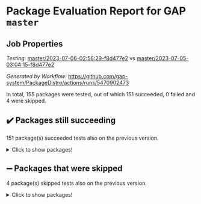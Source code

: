 # Package Evaluation Report for GAP `master`

## Job Properties

*Testing:* [master/2023-07-06-02:56:29-f8d477e2](https://github.com/gap-system/PackageDistro/blob/data/reports/master/2023-07-06-02:56:29-f8d477e2) vs [master/2023-07-05-03:04:15-f8d477e2](https://github.com/gap-system/PackageDistro/blob/data/reports/master/2023-07-05-03:04:15-f8d477e2)

*Generated by Workflow:* https://github.com/gap-system/PackageDistro/actions/runs/5470902473

In total, 155 packages were tested, out of which 151 succeeded, 0 failed and 4 were skipped.

## :heavy_check_mark: Packages still succeeding

151 package(s) succeeded tests also on the previous version.
<details><summary>Click to show packages!</summary>

- 4ti2interface 2023.02-04 [(success)](https://github.com/gap-system/PackageDistro/actions/runs/5470902473/jobs/9961652787)
- ace 5.6.2 [(success)](https://github.com/gap-system/PackageDistro/actions/runs/5470902473/jobs/9961652869)
- aclib 1.3.2 [(success)](https://github.com/gap-system/PackageDistro/actions/runs/5470902473/jobs/9961652945)
- agt 0.3.1 [(success)](https://github.com/gap-system/PackageDistro/actions/runs/5470902473/jobs/9961653031)
- alnuth 3.2.1 [(success)](https://github.com/gap-system/PackageDistro/actions/runs/5470902473/jobs/9961653108)
- anupq 3.3.0 [(success)](https://github.com/gap-system/PackageDistro/actions/runs/5470902473/jobs/9961653169)
- atlasrep 2.1.6 [(success)](https://github.com/gap-system/PackageDistro/actions/runs/5470902473/jobs/9961653228)
- autodoc 2023.06.19 [(success)](https://github.com/gap-system/PackageDistro/actions/runs/5470902473/jobs/9961653282)
- automata 1.15 [(success)](https://github.com/gap-system/PackageDistro/actions/runs/5470902473/jobs/9961653343)
- automgrp 1.3.2 [(success)](https://github.com/gap-system/PackageDistro/actions/runs/5470902473/jobs/9961653411)
- autpgrp 1.11 [(success)](https://github.com/gap-system/PackageDistro/actions/runs/5470902473/jobs/9961653461)
- cap 2023.06-08 [(success)](https://github.com/gap-system/PackageDistro/actions/runs/5470902473/jobs/9961653550)
- caratinterface 2.3.5 [(success)](https://github.com/gap-system/PackageDistro/actions/runs/5470902473/jobs/9961653618)
- cddinterface 2022.11.01 [(success)](https://github.com/gap-system/PackageDistro/actions/runs/5470902473/jobs/9961653668)
- circle 1.6.6 [(success)](https://github.com/gap-system/PackageDistro/actions/runs/5470902473/jobs/9961653731)
- classicpres 1.22 [(success)](https://github.com/gap-system/PackageDistro/actions/runs/5470902473/jobs/9961653806)
- cohomolo 1.6.11 [(success)](https://github.com/gap-system/PackageDistro/actions/runs/5470902473/jobs/9961653899)
- congruence 1.2.5 [(success)](https://github.com/gap-system/PackageDistro/actions/runs/5470902473/jobs/9961653974)
- corelg 1.56 [(success)](https://github.com/gap-system/PackageDistro/actions/runs/5470902473/jobs/9961654044)
- crime 1.6 [(success)](https://github.com/gap-system/PackageDistro/actions/runs/5470902473/jobs/9961654132)
- crisp 1.4.6 [(success)](https://github.com/gap-system/PackageDistro/actions/runs/5470902473/jobs/9961654201)
- crypting 0.10.4 [(success)](https://github.com/gap-system/PackageDistro/actions/runs/5470902473/jobs/9961654273)
- cryst 4.1.26 [(success)](https://github.com/gap-system/PackageDistro/actions/runs/5470902473/jobs/9961654364)
- crystcat 1.1.10 [(success)](https://github.com/gap-system/PackageDistro/actions/runs/5470902473/jobs/9961654449)
- ctbllib 1.3.6 [(success)](https://github.com/gap-system/PackageDistro/actions/runs/5470902473/jobs/9961654531)
- cubefree 1.19 [(success)](https://github.com/gap-system/PackageDistro/actions/runs/5470902473/jobs/9961654616)
- curlinterface 2.3.2 [(success)](https://github.com/gap-system/PackageDistro/actions/runs/5470902473/jobs/9961654697)
- cvec 2.8.1 [(success)](https://github.com/gap-system/PackageDistro/actions/runs/5470902473/jobs/9961654786)
- datastructures 0.3.0 [(success)](https://github.com/gap-system/PackageDistro/actions/runs/5470902473/jobs/9961654876)
- deepthought 1.0.6 [(success)](https://github.com/gap-system/PackageDistro/actions/runs/5470902473/jobs/9961654953)
- design 1.8 [(success)](https://github.com/gap-system/PackageDistro/actions/runs/5470902473/jobs/9961655041)
- difsets 2.3.1 [(success)](https://github.com/gap-system/PackageDistro/actions/runs/5470902473/jobs/9961655125)
- digraphs 1.6.2 [(success)](https://github.com/gap-system/PackageDistro/actions/runs/5470902473/jobs/9961655207)
- edim 1.3.7 [(success)](https://github.com/gap-system/PackageDistro/actions/runs/5470902473/jobs/9961655288)
- example 4.3.4 [(success)](https://github.com/gap-system/PackageDistro/actions/runs/5470902473/jobs/9961655352)
- examplesforhomalg 2023.02-04 [(success)](https://github.com/gap-system/PackageDistro/actions/runs/5470902473/jobs/9961655443)
- factint 1.6.3 [(success)](https://github.com/gap-system/PackageDistro/actions/runs/5470902473/jobs/9961655528)
- ferret 1.0.9 [(success)](https://github.com/gap-system/PackageDistro/actions/runs/5470902473/jobs/9961655613)
- fga 1.5.0 [(success)](https://github.com/gap-system/PackageDistro/actions/runs/5470902473/jobs/9961655715)
- fining 1.5.5 [(success)](https://github.com/gap-system/PackageDistro/actions/runs/5470902473/jobs/9961655806)
- float 1.0.3 [(success)](https://github.com/gap-system/PackageDistro/actions/runs/5470902473/jobs/9961655901)
- format 1.4.3 [(success)](https://github.com/gap-system/PackageDistro/actions/runs/5470902473/jobs/9961655974)
- forms 1.2.9 [(success)](https://github.com/gap-system/PackageDistro/actions/runs/5470902473/jobs/9961656047)
- fplsa 1.2.6 [(success)](https://github.com/gap-system/PackageDistro/actions/runs/5470902473/jobs/9961656137)
- fr 2.4.12 [(success)](https://github.com/gap-system/PackageDistro/actions/runs/5470902473/jobs/9961656204)
- francy 2.0.3 [(success)](https://github.com/gap-system/PackageDistro/actions/runs/5470902473/jobs/9961656296)
- fwtree 1.3 [(success)](https://github.com/gap-system/PackageDistro/actions/runs/5470902473/jobs/9961656371)
- gapdoc 1.6.6 [(success)](https://github.com/gap-system/PackageDistro/actions/runs/5470902473/jobs/9961656458)
- gauss 2023.02-04 [(success)](https://github.com/gap-system/PackageDistro/actions/runs/5470902473/jobs/9961656536)
- gaussforhomalg 2023.02-04 [(success)](https://github.com/gap-system/PackageDistro/actions/runs/5470902473/jobs/9961656625)
- gbnp 1.0.5 [(success)](https://github.com/gap-system/PackageDistro/actions/runs/5470902473/jobs/9961656691)
- generalizedmorphismsforcap 2023.03-01 [(success)](https://github.com/gap-system/PackageDistro/actions/runs/5470902473/jobs/9961656792)
- genss 1.6.8 [(success)](https://github.com/gap-system/PackageDistro/actions/runs/5470902473/jobs/9961656873)
- gradedmodules 2023.02-04 [(success)](https://github.com/gap-system/PackageDistro/actions/runs/5470902473/jobs/9961656956)
- gradedringforhomalg 2023.02-04 [(success)](https://github.com/gap-system/PackageDistro/actions/runs/5470902473/jobs/9961657038)
- grape 4.9.0 [(success)](https://github.com/gap-system/PackageDistro/actions/runs/5470902473/jobs/9961657116)
- groupoids 1.73 [(success)](https://github.com/gap-system/PackageDistro/actions/runs/5470902473/jobs/9961657184)
- grpconst 2.6.4 [(success)](https://github.com/gap-system/PackageDistro/actions/runs/5470902473/jobs/9961657254)
- guarana 0.96.3 [(success)](https://github.com/gap-system/PackageDistro/actions/runs/5470902473/jobs/9961657325)
- guava 3.18 [(success)](https://github.com/gap-system/PackageDistro/actions/runs/5470902473/jobs/9961657427)
- hap 1.56 [(success)](https://github.com/gap-system/PackageDistro/actions/runs/5470902473/jobs/9961657509)
- hapcryst 0.1.15 [(success)](https://github.com/gap-system/PackageDistro/actions/runs/5470902473/jobs/9961657602)
- hecke 1.5.3 [(success)](https://github.com/gap-system/PackageDistro/actions/runs/5470902473/jobs/9961657697)
- help 3.5 [(success)](https://github.com/gap-system/PackageDistro/actions/runs/5470902473/jobs/9961657791)
- homalg 2023.02-05 [(success)](https://github.com/gap-system/PackageDistro/actions/runs/5470902473/jobs/9961657865)
- homalgtocas 2023.02-04 [(success)](https://github.com/gap-system/PackageDistro/actions/runs/5470902473/jobs/9961657959)
- idrel 2.45 [(success)](https://github.com/gap-system/PackageDistro/actions/runs/5470902473/jobs/9961658045)
- images 1.3.1 [(success)](https://github.com/gap-system/PackageDistro/actions/runs/5470902473/jobs/9961658123)
- intpic 0.3.0 [(success)](https://github.com/gap-system/PackageDistro/actions/runs/5470902473/jobs/9961658222)
- io 4.8.1 [(success)](https://github.com/gap-system/PackageDistro/actions/runs/5470902473/jobs/9961658308)
- io_forhomalg 2023.02-04 [(success)](https://github.com/gap-system/PackageDistro/actions/runs/5470902473/jobs/9961658394)
- irredsol 1.4.4 [(success)](https://github.com/gap-system/PackageDistro/actions/runs/5470902473/jobs/9961658485)
- json 2.1.1 [(success)](https://github.com/gap-system/PackageDistro/actions/runs/5470902473/jobs/9961658570)
- jupyterkernel 1.5.0 [(success)](https://github.com/gap-system/PackageDistro/actions/runs/5470902473/jobs/9961658657)
- jupyterviz 1.5.6 [(success)](https://github.com/gap-system/PackageDistro/actions/runs/5470902473/jobs/9961658740)
- kan 1.35 [(success)](https://github.com/gap-system/PackageDistro/actions/runs/5470902473/jobs/9961658826)
- kbmag 1.5.11 [(success)](https://github.com/gap-system/PackageDistro/actions/runs/5470902473/jobs/9961658917)
- laguna 3.9.6 [(success)](https://github.com/gap-system/PackageDistro/actions/runs/5470902473/jobs/9961658994)
- liealgdb 2.2.1 [(success)](https://github.com/gap-system/PackageDistro/actions/runs/5470902473/jobs/9961659083)
- liepring 2.8 [(success)](https://github.com/gap-system/PackageDistro/actions/runs/5470902473/jobs/9961659161)
- liering 2.4.2 [(success)](https://github.com/gap-system/PackageDistro/actions/runs/5470902473/jobs/9961659226)
- linearalgebraforcap 2023.06-02 [(success)](https://github.com/gap-system/PackageDistro/actions/runs/5470902473/jobs/9961659299)
- localizeringforhomalg 2023.02-04 [(success)](https://github.com/gap-system/PackageDistro/actions/runs/5470902473/jobs/9961659355)
- loops 3.4.3 [(success)](https://github.com/gap-system/PackageDistro/actions/runs/5470902473/jobs/9961659422)
- lpres 1.0.3 [(success)](https://github.com/gap-system/PackageDistro/actions/runs/5470902473/jobs/9961659491)
- majoranaalgebras 1.5.1 [(success)](https://github.com/gap-system/PackageDistro/actions/runs/5470902473/jobs/9961659564)
- mapclass 1.4.6 [(success)](https://github.com/gap-system/PackageDistro/actions/runs/5470902473/jobs/9961659641)
- matgrp 0.70 [(success)](https://github.com/gap-system/PackageDistro/actions/runs/5470902473/jobs/9961659710)
- matricesforhomalg 2023.02-04 [(success)](https://github.com/gap-system/PackageDistro/actions/runs/5470902473/jobs/9961659766)
- modisom 2.5.4 [(success)](https://github.com/gap-system/PackageDistro/actions/runs/5470902473/jobs/9961659838)
- modulepresentationsforcap 2023.06-02 [(success)](https://github.com/gap-system/PackageDistro/actions/runs/5470902473/jobs/9961659911)
- modules 2023.02-04 [(success)](https://github.com/gap-system/PackageDistro/actions/runs/5470902473/jobs/9961659962)
- monoidalcategories 2023.05-03 [(success)](https://github.com/gap-system/PackageDistro/actions/runs/5470902473/jobs/9961660026)
- nconvex 2022.09-01 [(success)](https://github.com/gap-system/PackageDistro/actions/runs/5470902473/jobs/9961660120)
- nilmat 1.4.2 [(success)](https://github.com/gap-system/PackageDistro/actions/runs/5470902473/jobs/9961660184)
- nock 1.5 [(success)](https://github.com/gap-system/PackageDistro/actions/runs/5470902473/jobs/9961660247)
- normalizinterface 1.3.6 [(success)](https://github.com/gap-system/PackageDistro/actions/runs/5470902473/jobs/9961660317)
- nq 2.5.10 [(success)](https://github.com/gap-system/PackageDistro/actions/runs/5470902473/jobs/9961660404)
- numericalsgps 1.3.1 [(success)](https://github.com/gap-system/PackageDistro/actions/runs/5470902473/jobs/9961660486)
- openmath 11.5.3 [(success)](https://github.com/gap-system/PackageDistro/actions/runs/5470902473/jobs/9961660566)
- orb 4.9.0 [(success)](https://github.com/gap-system/PackageDistro/actions/runs/5470902473/jobs/9961660643)
- packagemanager 1.4.1 [(success)](https://github.com/gap-system/PackageDistro/actions/runs/5470902473/jobs/9961660713)
- patternclass 2.4.3 [(success)](https://github.com/gap-system/PackageDistro/actions/runs/5470902473/jobs/9961660783)
- permut 2.0.4 [(success)](https://github.com/gap-system/PackageDistro/actions/runs/5470902473/jobs/9961660866)
- polenta 1.3.10 [(success)](https://github.com/gap-system/PackageDistro/actions/runs/5470902473/jobs/9961660957)
- polymaking 0.8.6 [(success)](https://github.com/gap-system/PackageDistro/actions/runs/5470902473/jobs/9961661053)
- primgrp 3.4.4 [(success)](https://github.com/gap-system/PackageDistro/actions/runs/5470902473/jobs/9961661142)
- profiling 2.5.4 [(success)](https://github.com/gap-system/PackageDistro/actions/runs/5470902473/jobs/9961661211)
- qpa 1.34 [(success)](https://github.com/gap-system/PackageDistro/actions/runs/5470902473/jobs/9961661298)
- quagroup 1.8.3 [(success)](https://github.com/gap-system/PackageDistro/actions/runs/5470902473/jobs/9961661367)
- radiroot 2.9 [(success)](https://github.com/gap-system/PackageDistro/actions/runs/5470902473/jobs/9961661436)
- rcwa 4.7.1 [(success)](https://github.com/gap-system/PackageDistro/actions/runs/5470902473/jobs/9961661512)
- rds 1.8 [(success)](https://github.com/gap-system/PackageDistro/actions/runs/5470902473/jobs/9961661602)
- recog 1.4.2 [(success)](https://github.com/gap-system/PackageDistro/actions/runs/5470902473/jobs/9961661692)
- repndecomp 1.3.0 [(success)](https://github.com/gap-system/PackageDistro/actions/runs/5470902473/jobs/9961661762)
- repsn 3.1.1 [(success)](https://github.com/gap-system/PackageDistro/actions/runs/5470902473/jobs/9961661855)
- resclasses 4.7.3 [(success)](https://github.com/gap-system/PackageDistro/actions/runs/5470902473/jobs/9961661920)
- ringsforhomalg 2023.02-05 [(success)](https://github.com/gap-system/PackageDistro/actions/runs/5470902473/jobs/9961661989)
- sco 2023.02-04 [(success)](https://github.com/gap-system/PackageDistro/actions/runs/5470902473/jobs/9961662050)
- scscp 2.4.1 [(success)](https://github.com/gap-system/PackageDistro/actions/runs/5470902473/jobs/9961662105)
- semigroups 5.2.1 [(success)](https://github.com/gap-system/PackageDistro/actions/runs/5470902473/jobs/9961662159)
- sglppow 2.3 [(success)](https://github.com/gap-system/PackageDistro/actions/runs/5470902473/jobs/9961662236)
- sgpviz 0.999.5 [(success)](https://github.com/gap-system/PackageDistro/actions/runs/5470902473/jobs/9961662313)
- simpcomp 2.1.14 [(success)](https://github.com/gap-system/PackageDistro/actions/runs/5470902473/jobs/9961662389)
- singular 2023.02.09 [(success)](https://github.com/gap-system/PackageDistro/actions/runs/5470902473/jobs/9961662468)
- sl2reps 1.1 [(success)](https://github.com/gap-system/PackageDistro/actions/runs/5470902473/jobs/9961662543)
- sla 1.5.3 [(success)](https://github.com/gap-system/PackageDistro/actions/runs/5470902473/jobs/9961662614)
- smallgrp 1.5.3 [(success)](https://github.com/gap-system/PackageDistro/actions/runs/5470902473/jobs/9961662685)
- smallsemi 0.6.13 [(success)](https://github.com/gap-system/PackageDistro/actions/runs/5470902473/jobs/9961662742)
- sonata 2.9.6 [(success)](https://github.com/gap-system/PackageDistro/actions/runs/5470902473/jobs/9961662820)
- sophus 1.27 [(success)](https://github.com/gap-system/PackageDistro/actions/runs/5470902473/jobs/9961662881)
- spinsym 1.5.2 [(success)](https://github.com/gap-system/PackageDistro/actions/runs/5470902473/jobs/9961662942)
- standardff 0.9.4 [(success)](https://github.com/gap-system/PackageDistro/actions/runs/5470902473/jobs/9961663001)
- symbcompcc 1.3.2 [(success)](https://github.com/gap-system/PackageDistro/actions/runs/5470902473/jobs/9961663052)
- thelma 1.3 [(success)](https://github.com/gap-system/PackageDistro/actions/runs/5470902473/jobs/9961663122)
- tomlib 1.2.9 [(success)](https://github.com/gap-system/PackageDistro/actions/runs/5470902473/jobs/9961663184)
- toolsforhomalg 2023.05-01 [(success)](https://github.com/gap-system/PackageDistro/actions/runs/5470902473/jobs/9961663259)
- toric 1.9.5 [(success)](https://github.com/gap-system/PackageDistro/actions/runs/5470902473/jobs/9961663319)
- toricvarieties 2022.07.13 [(success)](https://github.com/gap-system/PackageDistro/actions/runs/5470902473/jobs/9961663368)
- transgrp 3.6.4 [(success)](https://github.com/gap-system/PackageDistro/actions/runs/5470902473/jobs/9961663438)
- ugaly 4.0.3 [(success)](https://github.com/gap-system/PackageDistro/actions/runs/5470902473/jobs/9961663503)
- unipot 1.5 [(success)](https://github.com/gap-system/PackageDistro/actions/runs/5470902473/jobs/9961663568)
- unitlib 4.2.0 [(success)](https://github.com/gap-system/PackageDistro/actions/runs/5470902473/jobs/9961663638)
- utils 0.82 [(success)](https://github.com/gap-system/PackageDistro/actions/runs/5470902473/jobs/9961663710)
- uuid 0.7 [(success)](https://github.com/gap-system/PackageDistro/actions/runs/5470902473/jobs/9961663781)
- walrus 0.9991 [(success)](https://github.com/gap-system/PackageDistro/actions/runs/5470902473/jobs/9961663867)
- wedderga 4.10.4 [(success)](https://github.com/gap-system/PackageDistro/actions/runs/5470902473/jobs/9961663930)
- xmod 2.91 [(success)](https://github.com/gap-system/PackageDistro/actions/runs/5470902473/jobs/9961664001)
- xmodalg 1.23 [(success)](https://github.com/gap-system/PackageDistro/actions/runs/5470902473/jobs/9961664068)
- yangbaxter 0.10.3 [(success)](https://github.com/gap-system/PackageDistro/actions/runs/5470902473/jobs/9961664160)
- zeromqinterface 0.14 [(success)](https://github.com/gap-system/PackageDistro/actions/runs/5470902473/jobs/9961664236)
</details>

## :heavy_minus_sign: Packages that were skipped

4 package(s) skipped tests also on the previous version.
<details><summary>Click to show packages!</summary>

- browse 1.8.21 [(skipped)](https://github.com/gap-system/PackageDistro/actions/runs/5470902473/jobs/9961487734)
- itc 1.5.1 [(skipped)](https://github.com/gap-system/PackageDistro/actions/runs/5470902473/jobs/9961487734)
- polycyclic 2.16 [(skipped)](https://github.com/gap-system/PackageDistro/actions/runs/5470902473/jobs/9961487734)
- xgap 4.31 [(skipped)](https://github.com/gap-system/PackageDistro/actions/runs/5470902473/jobs/9961487734)
</details>

